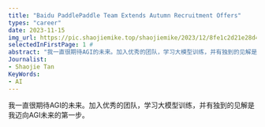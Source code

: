 ```yaml
---
title: "Baidu PaddlePaddle Team Extends Autumn Recruitment Offers"
types: "career"
date: 2023-11-15
img_url: https://pic.shaojiemike.top/shaojiemike/2023/12/8fe1c2d21e28d4f9642d050483f6affa.png
selectedInFirstPage: 1 # 
abstract: "我一直很期待AGI的未来。加入优秀的团队，学习大模型训练，并有独到的见解是我迈向AGI未来的第一步。"
Journalist:
- Shaojie Tan
KeyWords:
- AI
---
```


我一直很期待AGI的未来。加入优秀的团队，学习大模型训练，并有独到的见解是我迈向AGI未来的第一步。